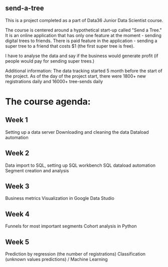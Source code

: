 ## send-a-tree
This is a project completed as a part of Data36 Junior Data Scientist course.

The course is centered around a hypothetical start-up called "Send a Tree." It is an online application that has only one feature at the moment - sending digital trees to friends. There is paid feature in the application - sending a super tree to a friend that costs $1 (the first super tree is free).

I have to analyse the data and say if the business would generate profit (if people would pay for sending super trees.)

Additional information:
  The data tracking started 5 month before the start of the project.
  As of the day of the project start, there were 1800+ new registrations daily and 16000+ tree-sends daily
 
 
# The course agenda:

## Week 1
Setting up a data server
Downloading and cleaning the data
Dataload automation

## Week 2
Data import to SQL, setting up SQL workbench
SQL dataload automation
Segment creation and analysis

## Week 3
Business metrics
Visualization in Google Data Studio

## Week 4
Funnels for most important segments
Cohort analysis in Python

## Week 5
Prediction by regression (the number of registrations)
Classification (unknown values predictions) / Machine Learning

